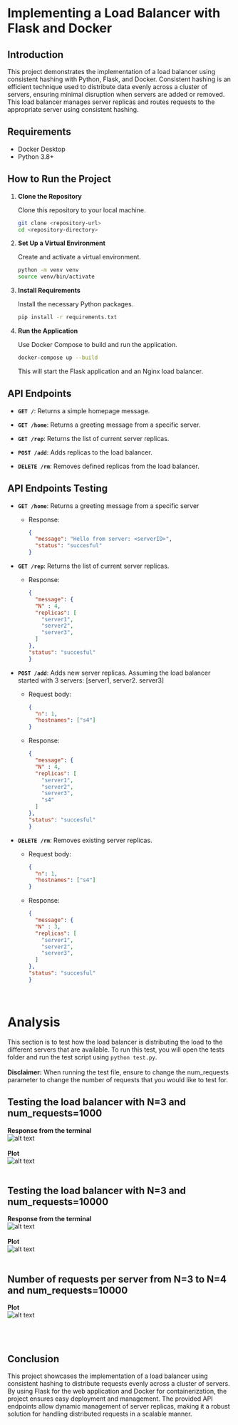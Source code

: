 # Implementing a Load Balancer with Flask and Docker

## Introduction

This project demonstrates the implementation of a load balancer using consistent hashing with Python, Flask, and Docker. Consistent hashing is an efficient technique used to distribute data evenly across a cluster of servers, ensuring minimal disruption when servers are added or removed. This load balancer manages server replicas and routes requests to the appropriate server using consistent hashing.

## Requirements

- Docker Desktop
- Python 3.8+

## How to Run the Project

1. **Clone the Repository**

   Clone this repository to your local machine.

   ```sh
   git clone <repository-url>
   cd <repository-directory>
   ```

2. **Set Up a Virtual Environment**

   Create and activate a virtual environment.

   ```sh
   python -m venv venv
   source venv/bin/activate 
   ```

3. **Install Requirements**

   Install the necessary Python packages.

   ```sh
   pip install -r requirements.txt
   ```

4. **Run the Application**

   Use Docker Compose to build and run the application.

   ```sh
   docker-compose up --build
   ```

   This will start the Flask application and an Nginx load balancer.

## API Endpoints

- **`GET /`**: Returns a simple homepage message.

- **`GET /home`**: Returns a greeting message from a specific server.

- **`GET /rep`**: Returns the list of current server replicas.

- **`POST /add`**: Adds replicas to the load balancer.

- **`DELETE /rm`**: Removes defined replicas from the load balancer.

## API Endpoints Testing
- **`GET /home`**: Returns a greeting message from a specific server
  - Response:
    ```json
    {
      "message": "Hello from server: <serverID>",
      "status": "succesful"
    }
    ```

- **`GET /rep`**: Returns the list of current server replicas.
  - Response:
    ```json
    {
      "message": {
      "N" : 4,
      "replicas": [
        "server1",
        "server2",
        "server3",
      ]
    },
    "status": "succesful"
    }
    ```

- **`POST /add`**: Adds new server replicas. Assuming the load balancer started with 3 servers: [server1, server2. server3]
  - Request body:
    ```json
    {
      "n": 1,
      "hostnames": ["s4"]
    }
    ```
  - Response:
    ```json
    {
      "message": {
      "N" : 4,
      "replicas": [
        "server1",
        "server2",
        "server3",
        "s4"
      ]
    },
    "status": "succesful"
    }
    ```

- **`DELETE /rm`**: Removes existing server replicas.
  - Request body:
    ```json
    {
      "n": 1,
      "hostnames": ["s4"]
    }
    ```
  - Response:
    ```json
    {
      "message": {
      "N" : 3,
      "replicas": [
        "server1",
        "server2",
        "server3",
      ]
    },
    "status": "succesful"
    }


<br>

# Analysis
This section is to test how the load balancer is distributing the load to the different servers that are available. To run this test, you will open the tests folder and run the test script using
`python test.py`. <br><br>
**Disclaimer:** When running the test file, ensure to change the num_requests parameter to change the number of requests that you would like to test for.

## Testing the load balancer with N=3 and num_requests=1000
**Response from the terminal** <br>
![alt text](images/terminal_1k.png) <br><br>
**Plot**<br>
![alt text](images/1k_reqs.png)
<br><br>

## Testing the load balancer with N=3 and num_requests=10000
**Response from the terminal** <br>
![alt text](images/terminal_10k.png) <br><br>
**Plot**<br>
![alt text](images/10k_reqs.png)
<br><br>

## Number of requests per server from N=3 to N=4 and num_requests=10000
**Plot**<br>
![alt text](images/analysis.png)


<br><br>

## Conclusion

This project showcases the implementation of a load balancer using consistent hashing to distribute requests evenly across a cluster of servers. By using Flask for the web application and Docker for containerization, the project ensures easy deployment and management. The provided API endpoints allow dynamic management of server replicas, making it a robust solution for handling distributed requests in a scalable manner.